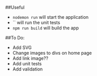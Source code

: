 ##Useful

- `nodemon run` will start the application
- `` will run the unit tests
- `npm run build` will build the app

##To Do:

- Add SVG
- Change images to divs on home page
- Add link image??
- Add unit tests
- Add validation